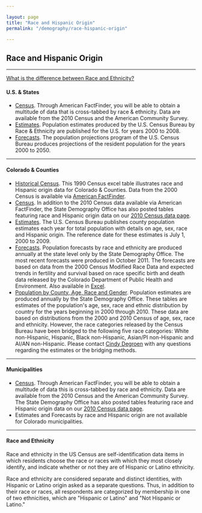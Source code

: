 ```yaml
---

layout: page
title: "Race and Hispanic Origin"
permalink: "/demography/race-hispanic-origin"

---
```


## Race and Hispanic Origin

- - -

[What is the difference between Race and Ethnicity?]()

#### U.S. & States

- [Census](http://factfinder.census.gov/home/saff/aff_transition.html). Through American FactFinder, you will be able to obtain a multitude of data that is cross-tabbed by race & ethnicity. Data are available from the 2010 Census and the American Community Survey.
- [Estimates](http://www.census.gov/popest/national/asrh/). Population estimates produced by the U.S. Census Bureau by Race & Ethnicity are published for the U.S. for years 2000 to 2008.
- [Forecasts](http://www.census.gov/population/www/projections/usinterimproj/). The population projections program of the U.S. Census Bureau produces projections of the resident population for the years 2000 to 2050.

- - -

#### Colorado & Counties

- [Historical Census](https://drive.google.com/file/d/0B2oqdPZKJqK7czdQTWVwemN6cm8/edit). This 1990 Census excel table illustrates race and Hispanic origin data for Colorado & Counties. Data from the 2000 Census is available via [American FactFinder](http://factfinder2.census.gov/faces/nav/jsf/pages/index.xhtml).
- [Census](http://factfinder2.census.gov/faces/nav/jsf/pages/index.xhtml). In addition to the 2010 Census data available via American FactFinder, the State Demography Office has also posted tables featuring race and Hispanic origin data on our [2010 Census data page]().
- [Estimates](http://www.census.gov/popest/counties/asrh/). The U.S. Census Bureau publishes county population estimates each year for total population with details on age, sex, race and Hispanic origin. The reference date for these estimates is July 1, 2000 to 2009.
- [Forecasts](https://drive.google.com/open?id=0B5iJvaUI0tr6bTFuVENSTDlFTlE). Population forecasts by race and ethnicity are produced annually at the state level only by the State Demography Office. The most recent forecasts were produced in October 2011. The forecasts are based on data from the 2000 Census Modified Race Data and expected trends in fertility and survival based on race specific birth and death data released by the Colorado Department of Public Health and Environment. Also available in [Excel](https://drive.google.com/open?id=0B2oqdPZKJqK7QlFmRWdFTF9kSnc).
- [Population by County, Age, Race and Gender](https://dola.colorado.gov/demog_webapps/parg_parameters.jsf). Population estimates are produced annually by the State Demography Office. These tables are estimates of the population's age, sex, race and ethnic distribution by country for the years beginning in 2000 through 2010. These data are based on distributions from the 2000 and 2010 Census of age, sex, race and ethnicity. However, the race categories released by the Census Bureau have been bridged to the following five race categories: White non-Hispanic, Hispanic, Black non-Hispanic, Asian/PI non-Hispanic and AI/AN non-Hispanic. Please contact [Cindy Degroen](mailto:cindy.degroen@state.co.us) with any questions regarding the estimates or the bridging methods.

- - -

#### Municipalities

- [Census](http://factfinder.census.gov/home/saff/aff_transition.html). Through American FactFinder, you will be able to obtain a multitude of data this is cross-tabbed by race and ethnicity. Data are available from the 2010 Census and the American Community Survey. The State Demography Office has also posted tables featuring race and Hispanic origin data on our [2010 Census data page]().
- Estimates and Forecasts by race and Hispanic origin are not available for Colorado municipalities.

- - -

#### Race and Ethnicity

Race and ethnicity in the US Census are self-identification data items in which residents choose the race or races with which they most closely identify, and indicate whether or not they are of Hispanic or Latino ethnicity.

Race and ethnicity are considered separate and distinct identities, with Hispanic or Latino origin asked as a separate questions. Thus, in addition to their race or races, all respondents are categorized by membership in one of two ethnicities, which are "Hispanic or Latino" and "Not Hispanic or Latino."

